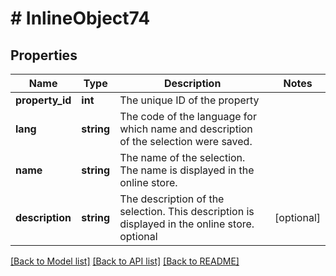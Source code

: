 # # InlineObject74

## Properties

Name | Type | Description | Notes
------------ | ------------- | ------------- | -------------
**property_id** | **int** | The unique ID of the property | 
**lang** | **string** | The code of the language for which name and description of the selection were saved. | 
**name** | **string** | The name of the selection. The name is displayed in the online store. | 
**description** | **string** | The description of the selection. This description is displayed in the online store. optional | [optional] 

[[Back to Model list]](../../README.md#documentation-for-models) [[Back to API list]](../../README.md#documentation-for-api-endpoints) [[Back to README]](../../README.md)



